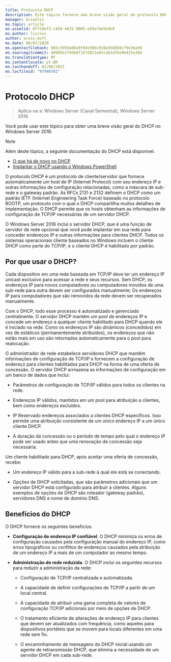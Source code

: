 ```yaml
---
title: Protocolo DHCP
description: Este tópico fornece uma breve visão geral do protocolo DHCP no Windows Server 2016.
manager: brianlic
ms.topic: article
ms.assetid: 0ff29ef3-c458-4432-9065-e50a7de5b4b9
ms.author: lizross
author: eross-msft
ms.date: 08/07/2020
ms.openlocfilehash: 085c3955e88a9f03e50bc019e938650cf9e36a99
ms.sourcegitcommit: 40905b1f9d68f1b7d821e05cab2d35e9b425e38d
ms.translationtype: MT
ms.contentlocale: pt-BR
ms.lasthandoff: 01/06/2021
ms.locfileid: "97948782"
---
```

# <a name="dynamic-host-configuration-protocol-dhcp"></a>Protocolo DHCP

>Aplica-se a: Windows Server (Canal Semestral), Windows Server 2016

Você pode usar este tópico para obter uma breve visão geral do DHCP no Windows Server 2016.

> [!NOTE]
> Além deste tópico, a seguinte documentação do DHCP está disponível.
>
> - [O que há de novo no DHCP](What-s-New-in-DHCP.md)
> - [Implantar o DHCP usando o Windows PowerShell](dhcp-deploy-wps.md)

O protocolo DHCP é um protocolo de cliente/servidor que fornece automaticamente um host de IP (Internet Protocol) com seu endereço IP e outras informações de configuração relacionadas, como a máscara de sub-rede e o gateway padrão. As RFCs 2131 e 2132 definem o DHCP como um padrão IETF (Internet Engineering Task Force) baseado no protocolo BOOTP, um protocolo com o qual o DHCP compartilha muitos detalhes de implementação. O DHCP permite que os hosts obtenham as informações de configuração de TCP/IP necessárias de um servidor DHCP.

O Windows Server 2016 inclui o servidor DHCP, que é uma função de servidor de rede opcional que você pode implantar em sua rede para conceder endereços IP e outras informações para clientes DHCP. Todos os sistemas operacionais cliente baseados no Windows incluem o cliente DHCP como parte do TCP/IP, e o cliente DHCP é habilitado por padrão.

## <a name="why-use-dhcp"></a>Por que usar o DHCP?

Cada dispositivo em uma rede baseada em TCP/IP deve ter um endereço IP unicast exclusivo para acessar a rede e seus recursos. Sem DHCP, os endereços IP para novos computadores ou computadores movidos de uma sub-rede para outra devem ser configurados manualmente; Os endereços IP para computadores que são removidos da rede devem ser recuperados manualmente.

Com o DHCP, todo esse processo é automatizado e gerenciado centralmente. O servidor DHCP mantém um pool de endereços IP e concede um endereço a qualquer cliente habilitado para DHCP quando ele é iniciado na rede. Como os endereços IP são dinâmicos (concedidos) em vez de estáticos (permanentemente atribuídos), os endereços que não estão mais em uso são retornados automaticamente para o pool para realocação.

O administrador de rede estabelece servidores DHCP que mantêm informações de configuração de TCP/IP e fornecem a configuração de endereço para clientes habilitados para DHCP na forma de uma oferta de concessão. O servidor DHCP armazena as informações de configuração em um banco de dados que inclui:

- Parâmetros de configuração de TCP/IP válidos para todos os clientes na rede.

- Endereços IP válidos, mantidos em um pool para atribuição a clientes, bem como endereços excluídos.

- IP Reservado endereços associados a clientes DHCP específicos. Isso permite uma atribuição consistente de um único endereço IP a um único cliente DHCP.

- A duração da concessão ou o período de tempo pelo qual o endereço IP pode ser usado antes que uma renovação de concessão seja necessária.

Um cliente habilitado para DHCP, após aceitar uma oferta de concessão, recebe:

- Um endereço IP válido para a sub-rede à qual ele está se conectando.

- Opções de DHCP solicitadas, que são parâmetros adicionais que um servidor DHCP está configurado para atribuir a clientes. Alguns exemplos de opções de DHCP são roteador (gateway padrão), servidores DNS e nome de domínio DNS.

## <a name="benefits-of-dhcp"></a>Benefícios do DHCP

O DHCP fornece os seguintes benefícios.

- **Configuração de endereço IP confiável**. O DHCP minimiza os erros de configuração causados pela configuração manual do endereço IP, como erros tipográficos ou conflitos de endereços causados pela atribuição de um endereço IP a mais de um computador ao mesmo tempo.

- **Administração de rede reduzida**. O DHCP inclui os seguintes recursos para reduzir a administração da rede:

    - Configuração de TCP/IP centralizada e automatizada.

    - A capacidade de definir configurações de TCP/IP a partir de um local central.

    - A capacidade de atribuir uma gama completa de valores de configuração TCP/IP adicionais por meio de opções de DHCP.

    - O tratamento eficiente de alterações de endereço IP para clientes que devem ser atualizados com frequência, como aqueles para dispositivos portáteis que se movem para locais diferentes em uma rede sem fio.

    - O encaminhamento de mensagens do DHCP inicial usando um agente de retransmissão DHCP, que elimina a necessidade de um servidor DHCP em cada sub-rede.


